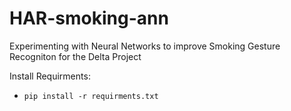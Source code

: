 # HAR-smoking-ann

Experimenting with Neural Networks to improve Smoking Gesture Recogniton for the Delta Project

Install Requirments:
- `pip install -r requirments.txt `
